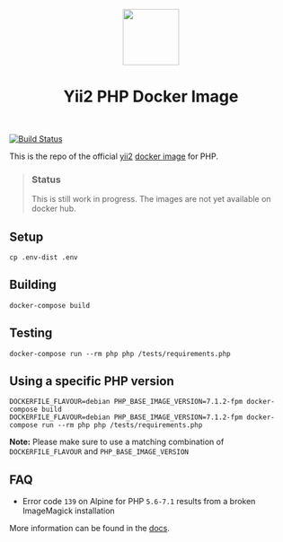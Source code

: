 <p align="center">
    <a href="https://www.docker.com/" target="_blank">
        <img src="https://www.docker.com/sites/default/files/mono_vertical_large.png" height="100px">
    </a>
    <h1 align="center">Yii2 PHP Docker Image</h1>
    <br>
</p>

[![Build Status](https://travis-ci.org/yiisoft/yii2-docker.svg?branch=master)](https://travis-ci.org/yiisoft/yii2-docker)

This is the repo of the official [yii2](http://www.yiiframework.com/)
[docker image](https://hub.docker.com/r/yiisoft/yii2-php/) for PHP.

> ### Status
> This is still work in progress. The images are not yet available on docker hub.


## Setup

    cp .env-dist .env

## Building

    docker-compose build

## Testing

    docker-compose run --rm php php /tests/requirements.php
        
## Using a specific PHP version

    DOCKERFILE_FLAVOUR=debian PHP_BASE_IMAGE_VERSION=7.1.2-fpm docker-compose build
    DOCKERFILE_FLAVOUR=debian PHP_BASE_IMAGE_VERSION=7.1.2-fpm docker-compose run --rm php php /tests/requirements.php
    
**Note:** Please make sure to use a matching combination of `DOCKERFILE_FLAVOUR` and `PHP_BASE_IMAGE_VERSION`
            
## FAQ

- Error code `139` on Alpine for PHP `5.6-7.1` results from a broken ImageMagick installation         

More information can be found in the [docs](/docs).